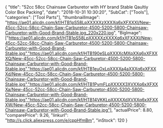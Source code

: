 {
	"title": "52cc 58cc Chainsaw Carburetor with HY brand Stable Qaultiy Color Box Packing",
	"date": "2018-10-31 10:30:20",
	"SubCat": ["Tools"],
	"categories": ["Tool Parts"],
	"thumbnailImage": "https://ae01.alicdn.com/kf/HTB1pS58LpXXXXXzXXXXq6xXFXXXl/New-45cc-52cc-58cc-Chain-Saw-Carburetor-4500-5200-5800-Chainsaw-Carburetor-with-Good-Brand-Stable.jpg_220x220.jpg",
	"BigImage": ["https://ae01.alicdn.com/kf/HTB1pS58LpXXXXXzXXXXq6xXFXXXl/New-45cc-52cc-58cc-Chain-Saw-Carburetor-4500-5200-5800-Chainsaw-Carburetor-with-Good-Brand-Stable.jpg","https://ae01.alicdn.com/kf/HTB190eSLpXXXXcMXpXXq6xXFXXXQ/New-45cc-52cc-58cc-Chain-Saw-Carburetor-4500-5200-5800-Chainsaw-Carburetor-with-Good-Brand-Stable.jpg","https://ae01.alicdn.com/kf/HTB1euOxLpXXXXa4aXXXq6xXFXXXd/New-45cc-52cc-58cc-Chain-Saw-Carburetor-4500-5200-5800-Chainsaw-Carburetor-with-Good-Brand-Stable.jpg","https://ae01.alicdn.com/kf/HTB1PymFLpXXXXX3XVXXq6xXFXXXa/New-45cc-52cc-58cc-Chain-Saw-Carburetor-4500-5200-5800-Chainsaw-Carburetor-with-Good-Brand-Stable.jpg","https://ae01.alicdn.com/kf/HTB14VKKLpXXXXXdXVXXq6xXFXXXW/New-45cc-52cc-58cc-Chain-Saw-Carburetor-4500-5200-5800-Chainsaw-Carburetor-with-Good-Brand-Stable.jpg"],
	"actualPrice": 8.80,
	"comparePrice": 9.26,
	"linkurl": "http://s.click.aliexpress.com/e/cppHfmBm",
	"inStock": 120
}

